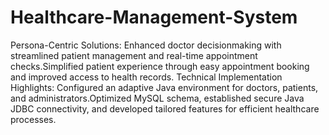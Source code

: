 # Healthcare-Management-System

Persona-Centric Solutions: Enhanced doctor decisionmaking with streamlined patient management and real-time appointment checks.Simplified patient experience through easy appointment booking and improved access to health records.
Technical Implementation Highlights: Configured an adaptive Java environment for doctors, patients, and administrators.Optimized MySQL schema, established secure Java JDBC connectivity, and developed tailored features for efficient healthcare processes.
